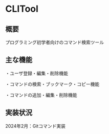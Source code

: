 # CLITool

## 概要
プログラミング初学者向けのコマンド検索ツール

## 主な機能
・ユーザ登録・編集・削除機能

・コマンドの検索・ブックマーク・コピー機能

・コマンドの追加・編集・削除機能

## 実装状況
2024年2月：Gitコマンド実装
